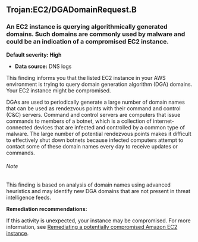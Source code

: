 Trojan:EC2/DGADomainRequest.B
-----------------------------

### An EC2 instance is querying algorithmically generated domains. Such domains are commonly used by malware and could be an indication of a compromised EC2 instance.

**Default severity: High**

* **Data source:** DNS logs

This finding informs you that the listed EC2 instance in your AWS environment is trying to query domain generation algorithm (DGA) domains. Your EC2 instance might be compromised.

DGAs are used to periodically generate a large number of domain names that can be used as rendezvous points with their command and control (C&C) servers. Command and control servers are computers that issue commands to members of a botnet, which is a collection of internet-connected devices that are infected and controlled by a common type of malware. The large number of potential rendezvous points makes it difficult to effectively shut down botnets because infected computers attempt to contact some of these domain names every day to receive updates or commands.

###### Note

This finding is based on analysis of domain names using advanced heuristics and may identify new DGA domains that are not present in threat intelligence feeds.

**Remediation recommendations:**

If this activity is unexpected, your instance may be compromised. For more information, see [Remediating a potentially compromised Amazon EC2 instance](https://docs.aws.amazon.com/guardduty/latest/ug/compromised-ec2.html).